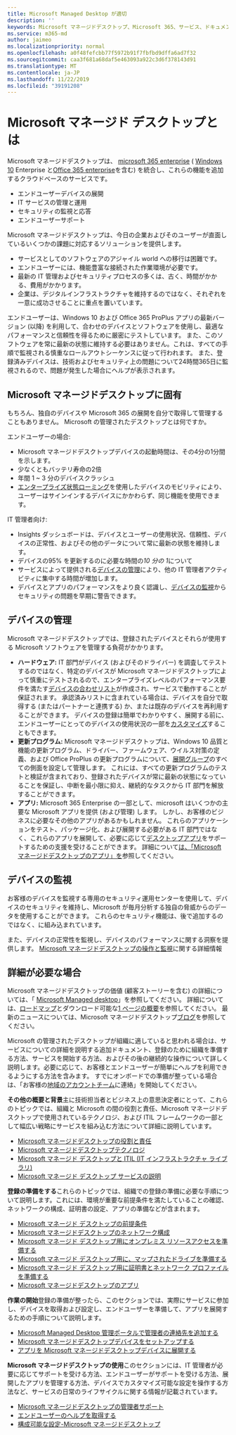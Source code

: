 ```yaml
---
title: Microsoft Managed Desktop が適切
description: ''
keywords: Microsoft マネージドデスクトップ、Microsoft 365、サービス、ドキュメント
ms.service: m365-md
author: jaimeo
ms.localizationpriority: normal
ms.openlocfilehash: a0f48fefcbb77f5972b91f7fbfbd9dffa6ad7f32
ms.sourcegitcommit: caa3f681a68daf5e463093a922c3d6f378143d91
ms.translationtype: MT
ms.contentlocale: ja-JP
ms.lasthandoff: 11/22/2019
ms.locfileid: "39191208"
---
```

# <a name="what-is-microsoft-managed-desktop"></a>Microsoft マネージド デスクトップとは


Microsoft マネージドデスクトップは、 [microsoft 365 enterprise](https://docs.microsoft.com/microsoft-365/enterprise/microsoft-365-overview) ( [Windows 10](https://docs.microsoft.com/windows/windows-10/) Enterprise と[Office 365 enterprise](https://www.microsoft.com/microsoft-365/business/compare-more-office-365-for-business-plans)を含む) を統合し、これらの機能を追加するクラウドベースのサービスです。

- エンドユーザーデバイスの展開
- IT サービスの管理と運用
- セキュリティの監視と応答
- エンドユーザーサポート

Microsoft マネージドデスクトップは、今日の企業およびそのユーザーが直面しているいくつかの課題に対応するソリューションを提供します。
- サービスとしてのソフトウェアのアジャイル world への移行は困難です。
- エンドユーザーには、機能豊富な接続された作業環境が必要です。
- 最新の IT 管理およびセキュリティプロセスの多くは、古く、時間がかかる、費用がかかります。
- 企業は、デジタルインフラストラクチャを維持するのではなく、それぞれを一意に成功させることに重点を置いています。

エンドユーザーは、Windows 10 および Office 365 ProPlus アプリの最新バージョン (以降) を利用して、合わせのデバイスとソフトウェアを使用し、最適なパフォーマンスと信頼性を得るために厳密にテストしています。 また、このソフトウェアを常に最新の状態に維持する必要はありません。これは、すべての手順で監視される慎重なロールアウトシーケンスに従って行われます。 また、登録済みデバイスは、技術およびセキュリティ上の問題について24時間365日に監視されるので、問題が発生した場合にヘルプが表示されます。


## <a name="unique-to-microsoft-managed-desktop"></a>Microsoft マネージドデスクトップに固有

もちろん、独自のデバイスや Microsoft 365 の展開を自分で取得して管理することもありません。 Microsoft の管理されたデスクトップとは何ですか。

エンドユーザーの場合:

- Microsoft マネージドデスクトップデバイスの起動時間は、その4分の1分間を示します。
- 少なくともバッテリ寿命の2倍
- 年間 1 ~ 3 分のデバイスクラッシュ
- [エンタープライズ状態ローミング](https://docs.microsoft.com/azure/active-directory/devices/enterprise-state-roaming-overview)を使用したデバイスのモビリティにより、ユーザーはサインインするデバイスにかかわらず、同じ機能を使用できます。

IT 管理者向け:

- Insights ダッシュボードは、デバイスとユーザーの使用状況、信頼性、デバイスの正常性、およびその他のデータについて常に最新の状態を維持します。
- デバイスの95% を更新するのに必要な時間の*10 分の 1*について
- サービスによって提供される[デバイスの管理](#device-management)により、他の IT 管理者アクティビティに集中する時間が増加します。
- デバイスとアプリのパフォーマンスをより良く認識し、[デバイスの監視](#device-monitoring)からセキュリティの問題を早期に警告できます。

## <a name="device-management"></a>デバイスの管理
Microsoft マネージドデスクトップでは、登録されたデバイスとそれらが使用する Microsoft ソフトウェアを管理する負荷がかかります。

- **ハードウェア:** IT 部門がデバイス (およびそのドライバー) を調査してテストするのではなく、特定のデバイスが Microsoft マネージドデスクトップによって慎重にテストされるので、エンタープライズレベルのパフォーマンス要件を満たす[デバイスの合わせリスト](../service-description/device-list.md)が作成され、サービスで動作することが保証されます。 承認済みリストに含まれている場合は、デバイスを自分で取得する (またはパートナーと連携する) か、または既存のデバイスを再利用することができます。 デバイスの登録は簡単でわかりやすく、展開する前に、エンドユーザーにとってのデバイスの使用状況の一部を[カスタマイズ](../working-with-managed-desktop/config-setting-overview.md)することもできます。
- **更新プログラム:** Microsoft マネージドデスクトップは、Windows 10 品質と機能の更新プログラム、ドライバー、ファームウェア、ウイルス対策の定義、および Office ProPlus の更新プログラムについて、[展開グループ](../service-description/updates.md)のすべての側面を設定して管理します。 これには、すべての更新プログラムのテストと検証が含まれており、登録されたデバイスが常に最新の状態になっていることを保証し、中断を最小限に抑え、継続的なタスクから IT 部門を解放することができます。
- **アプリ:** Microsoft 365 Enterprise の一部として、microsoft はいくつかの主要な Microsoft アプリを提供 (および管理) します。 しかし、お客様のビジネスに必要なその他のアプリがあるかもしれません。 これらのアプリケーションをテスト、パッケージ化、および展開する必要がある IT 部門ではなく、これらのアプリを展開して、必要に応じて[デスクトップアプリ](https://docs.microsoft.com/fasttrack/win-10-desktop-app-assure)をサポートするための支援を受けることができます。 詳細について[は、「Microsoft マネージドデスクトップのアプリ」を](../get-ready/apps.md)参照してください。


## <a name="device-monitoring"></a>デバイスの監視

お客様のデバイスを監視する専用のセキュリティ運用センターを使用して、デバイスのセキュリティを維持し、Microsoft が毎月分析する独自の脅威からのデータを使用することができます。 これらのセキュリティ機能は、後で追加するのではなく、に組み込まれています。

また、デバイスの正常性を監視し、デバイスのパフォーマンスに関する洞察を提供します。 [Microsoft マネージドデスクトップの操作と監視](../service-description/operations-and-monitoring.md)に関する詳細情報


## <a name="need-more-details"></a>詳細が必要な場合
Microsoft マネージドデスクトップの価値 (顧客ストーリーを含む) の詳細については、「 [Microsoft Managed desktop](https://aka.ms/mmd)」を参照してください。 詳細については、[ロードマップ](https://aka.ms/AA6jiam)とダウンロード可能な[1 ページの概要](https://github.com/MicrosoftDocs/microsoft-365-docs/raw/public/microsoft-365/managed-desktop/intro/downloads/microsoft-managed-desktop-data-sheet-v20191114.pdf)を参照してください。 最新のニュースについては、Microsoft マネージドデスクトップ[ブログ](https://techcommunity.microsoft.com/t5/Microsoft-Managed-Desktop/bg-p/MicrosoftManagedDesktop)を参照してください。

Microsoft の管理されたデスクトップが組織に適していると思われる場合は、サービスについての詳細を説明する追加ドキュメント、登録のために組織を準備する方法、サービスを開始する方法、およびその後の継続的な操作について詳しく説明します。必要に応じて、お客様とエンドユーザーが簡単にヘルプを利用できるようにする方法を含みます。 すでにオンボードでの準備が整っている場合は、「お客様の[地域のアカウントチーム](https://pages.email.office.com/contactmmd/)に連絡」を開始してください。

**その他の概要と背景**主に技術担当者とビジネス上の意思決定者にとって、これらのトピックでは、組織と Microsoft の間の役割と責任、Microsoft マネージドデスクトップで使用されているテクノロジ、および ITIL フレームワークの一部として幅広い戦略にサービスを組み込む方法について詳細に説明しています。

- [Microsoft マネージドデスクトップの役割と責任](roles-and-responsibilities.md)
- [Microsoft マネージドデスクトップテクノロジ](technologies.md)
- [Microsoft マネージド デスクトップと ITIL (IT インフラストラクチャ ライブラリ)](../MMD-and-ITSM.md)
- [Microsoft マネージド デスクトップ サービスの説明](https://docs.microsoft.com/microsoft-365/managed-desktop/service-description/)

**登録の準備をする**これらのトピックでは、組織での登録の準備に必要な手順について説明します。これには、環境が重要な前提条件を満たしていることの確認、ネットワークの構成、証明書の設定、アプリの準備などが含まれます。

- [Microsoft マネージド デスクトップの前提条件](../get-ready/prerequisites.md)
- [Microsoft マネージドデスクトップのネットワーク構成](../get-ready/network.md)
- [Microsoft マネージド デスクトップ用にオンプレミス リソースアクセスを準備する](../get-ready/authentication.md)
- [Microsoft マネージド デスクトップ用に、マップされたドライブを準備する](../get-ready/mapped-drives.md)
- [Microsoft マネージド デスクトップ用に証明書とネットワーク プロファイルを準備する](../get-ready/certs-wifi-lan.md)
- [Microsoft マネージドデスクトップのアプリ](../get-ready/apps.md)

**作業の開始**登録の準備が整ったら、このセクションでは、実際にサービスに参加し、デバイスを取得および設定し、エンドユーザーを準備して、アプリを展開するための手順について説明します。

- [Microsoft Managed Desktop 管理ポータルで管理者の連絡先を追加する](../get-started/add-admin-contacts.md)
- [Microsoft マネージドデスクトップデバイスをセットアップする](../get-started/set-up-devices.md)
- [アプリを Microsoft マネージドデスクトップデバイスに展開する](../get-started/deploy-apps.md)

**Microsoft マネージドデスクトップの使用**このセクションには、IT 管理者が必要に応じてサポートを受ける方法、エンドユーザーがサポートを受ける方法、展開したアプリを管理する方法、デバイスでカスタマイズ可能な設定を操作する方法など、サービスの日常のライフサイクルに関する情報が記載されています。

- [Microsoft マネージドデスクトップの管理者サポート](../working-with-managed-desktop/admin-support.md)
- [エンドユーザーのヘルプを取得する](../working-with-managed-desktop/end-user-support.md)
- [構成可能な設定-Microsoft マネージドデスクトップ](../working-with-managed-desktop/config-setting-overview.md)





<!--When you enroll in Microsoft Managed Desktop, Microsoft provides you with devices that are configured to join your Azure Active Directory tenant. Windows 10, Office 365, and some apps and features associated with [Microsoft 365 Enterprise E5](https://www.microsoft.com/microsoft-365/compare-all-microsoft-365-plans) are installed (by Microsoft) on your devices. When your employees who are using these devices need help, they contact Microsoft Managed Desktop support (provided by Microsoft) through a custom chat app.--> 

<!--With Microsoft Managed Desktop, you get **software as a service** (Microsoft 365 E5), **Device as a service** (Microsoft Surface devices ready to use), and **IT support as a service** (Help desk and more).--> 
 

